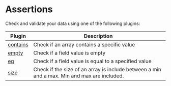 # Assertions

Check and validate your data using one of the following plugins:

| Plugin | Description |
|---|---|
| [contains](./contains.md) | Check if an array contains a specific value |
| [empty](./empty.md) | Check if a field value is empty |
| [eq](./eq.md) | Check if a field value is equal to a specified value |
| [size](./size.md) | Check if the size of an array is include between a min and a max. Min and max are included. |

